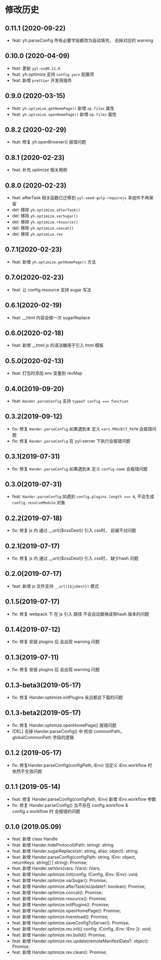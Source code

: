 # 修改历史
## 0.11.1 (2020-09-22)
* feat: yh.parseConfig 所有必要字段都改为自动填充， 去掉对应的 warning

## 0.10.0 (2020-04-09)
* feat: 更新 `yyl-os@0.11.0`
* feat: yh.optimize 支持 `config.yarn` 配置项
* feat: 新增 `prettier` 开发用插件

## 0.9.0 (2020-03-15)
* feat: `yh.optimize.getHomePage()` 新增 `op.files` 属性
* feat: `yh.optimize.openHomePage()` 新增 `op.files` 属性

## 0.8.2 (2020-02-29)
* feat: 修复 yh.openBrowser() 报错问题
## 0.8.1 (2020-02-23)
* feat: 补充 optimize 相关用例

## 0.8.0 (2020-02-23)
* feat: afterTask 相关函数已迁移到 `yyl-seed-gulp-requirejs` 本组件不再保留
* del: 移除 `yh.optimize.afterTask()`
* del: 移除 `yh.optimize.varSugar()`
* del: 移除 `yh.optimize.resource()`
* del: 移除 `yh.optimize.concat()`
* del: 移除 `yh.optimize.rev`

## 0.7.1(2020-02-23)
* feat: 新增 `yh.optimize.getHomePage()` 方法

## 0.7.0(2020-02-23)
* feat: 让 config.resource 支持 sugar 写法

## 0.6.1(2020-02-19)
* feat: __html 内容会做一次 sugarReplace

## 0.6.0(2020-02-18)
* feat: 新增 __html js 的语法糖用于引入 html 模板

## 0.5.0(2020-02-13)
* feat: 打包时添加 env 变量到 revMap

## 0.4.0(2019-09-20)
* feat: `Hander.parseConfig` 支持 `typeof config === function`

## 0.3.2(2019-09-12)
* fix: 修复 `Hander.parseConfig` 如果遇到未 定义 `vars.PROJECT_PATH` 会报错问题
* fix: 修复 `Hander.parseConfig` 在 yyl-server 下执行会报错问题

## 0.3.1(2019-07-31)
* fix: 修复 `Hander.parseConfig` 如果遇到未 定义 `config.name` 会报错问题

## 0.3.0(2019-07-31)
* feat: `Hander.parseConfig` 如遇到 `config.plugins.length === 0`, 不会生成 `config.resolveModule` 对象

## 0.2.2(2019-07-18)
* fix: 修复 js 内 通过 __url({$cssDest}) 引入 css时， 前缀不对问题

## 0.2.1(2019-07-17)
* fix: 修复 js 内 通过 __url({$cssDest}) 引入 css时， 缺少hash 问题

## 0.2.0(2019-07-17)
* feat: 新增 js 文件支持 `__url({$jsDest})` 模式

## 0.1.5(2019-07-17)
* fix: 修复 webpack 下 在 js 引入 路径 不会自动替换成带hash 版本的问题

## 0.1.4(2019-07-12)
* fix: 修复 安装 plugins 后 会出现 warning 问题

## 0.1.3(2019-07-11)
* fix: 修复 安装 plugins 后 会出现 warning 问题

## 0.1.3-beta3(2019-05-17)
* fix: 修复 Hander.optimize.initPlugins 永远都会下载的问题

## 0.1.3-beta2(2019-05-17)
* fix: 修复 Hander.optimize.openHomePage() 报错问题
* [DEL] 去掉 Hander.parseConfig() 中 检验 commonPath， globalCommonPath 字段的逻辑

## 0.1.2 (2019-05-17)
* fix: 修复Hander.parseConfig(configPath, iEnv) 当定义 iEnv.workflow 时 依然不生效问题

## 0.1.1 (2019-05-14)
* feat: 修复 Hander.parseConfig(configPath, iEnv) 新增 iEnv.workflow 参数
* fix: 修复 Hander.parseConfig() 当不存在 config.workflow & config.x.workflow 时 会报错的问题

## 0.1.0 (2019.05.09)
* feat: 新增 class Handle
* feat: 新增 Hander.hideProtocol(iPath: string): string
* feat: 新增 Hander.sugarReplace(str: string, alias: object): string;
* feat: 新增 Hander.parseConfig(configPath: string, iEnv: object, returnKeys: string[] | string): Promise<any>;
* feat: 新增 Hander.setVars(vars: IVars): IVars;
* feat: 新增 Hander.optimize.init(config: IConfig, iEnv: IEnv): void;
* feat: 新增 Hander.optimize.varSugar(): Promise<any>;
* feat: 新增 Hander.optimize.afterTask(isUpdate?: boolean): Promise<any>;
* feat: 新增 Hander.optimize.concat(): Promise<any>;
* feat: 新增 Hander.optimize.resource(): Promise<any>;
* feat: 新增 Hander.optimize.initPlugins(): Promise<any>;
* feat: 新增 Hander.optimize.openHomePage(): Promise<any>;
* feat: 新增 Hander.optimize.livereload(): Promise<any>;
* feat: 新增 Hander.optimize.saveConfigToServer(): Promise<any>;
* feat: 新增 Hander.optimize.rev.init({ config: IConfig, iEnv: IEnv }): void;
* feat: 新增 Hander.optimize.rev.build(): Promise<any>;
* feat: 新增 Hander.optimize.rev.update(remoteManifestData?: object): Promise<any>;
* feat: 新增 Hander.optimize.rev.clean(): Promise<any>;
